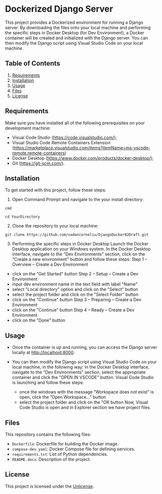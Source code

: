 # Dockerized Django Server

This project provides a Dockerized environment for running a Django server. By downloading the files onto your local machine and performing the specific steps in Docker Desktop (for Dev Environment), a Docker container will be created and initialized with the Django server. You can then modify the Django script using Visual Studio Code on your local machine.

## Table of Contents

1. [Requirements](#requirements)
2. [Installation](#installation)
3. [Usage](#usage)
4. [Files](#files)
5. [License](#license)

## Requirements

Make sure you have installed all of the following prerequisites on your development machine:
- Visual Code Studio (https://code.visualstudio.com/);
- Visual Studio Code Remote Containers Extension (https://marketplace.visualstudio.com/items?itemName=ms-vscode-remote.remote-containers)
- Docker Desktop (https://www.docker.com/products/docker-desktop/);
- Git (https://git-scm.com/).


## Installation

To get started with this project, follow these steps:

1. Open Command Prompt and navigate to the your install directory:

```
cmd
```

```
cd YourDirectory
```

2. Clone the repository to your local machine:

```
git clone https://github.com/vadancorneliu/DjangoDocker02Draft.git
```

3. Performing the specific steps in Docker Desktop 
Launch the Docker Desktop application on your Windows system.
In the Docker Desktop interface, navigate to the "Dev Environments" section, click on the "Create a new environment" button and follow these steps:
Step 1 – Overview – Create a Dev Environment
- click on the "Get Started" button
Step 2 – Setup – Create a Dev Environment
- input dev environment name in the text field with label "Name"
- select "Local directory" option and click on the "Select" button
- select the project folder and click on the "Select Folder" button
- click on the "Continue" button
Step 3 – Preparing – Create a Dev Environment
- click on the "Continue" button
Step 4 – Ready – Create a Dev Environment
- click on the "Done" button



## Usage

- Once the container is up and running, you can access the Django server locally at [http://localhost:8000](http://localhost:8000).
   
- You can then modify the Django script using Visual Studio Code on your local machine, in the following way:
  In the Docker Desktop interface, navigate to the "Dev Environments" section, select the appropriate container and click the "OPEN IN VSCODE" button.
  Visual Code Studio is launching and follow these steps: 
	- once the windows with the message ”Workspace does not exist” is open, click the ”Open Workspace...” button
	- select the project folder and click on the "OK button
  Now, Visual Code Studio is open and in Explorer section we have project files. 


## Files

This repository contains the following files:

- `Dockerfile`: Dockerfile for building the Docker image.
- `compose-dev.yaml`: Docker Compose file for defining services.
- `requirements.txt`: List of Python dependencies.
- `README.docx`: Description of the project.


## License

This project is licensed under the [Unlicense](UNLICENSE.txt).
